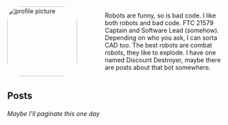 <div style="display: flex; flex-direction: row; align-items: center; margin-bottom: 2rem;">
    <img src="{{site.baseurl}}/public/avatar.png" alt="profile picture" style="width: 10rem; border-radius: 2rem; margin-right: 4rem;">
    Robots are funny, so is bad code. I like both robots and bad code. FTC 21579 Captain and Software Lead (somehow). Depending on who you ask, I can sorta CAD too. The best robots are combat robots, they like to explode. I have one named Discount Destroyer, maybe there are posts about that bot somewhere.
</div>

## Posts
###### Maybe I'll paginate this one day